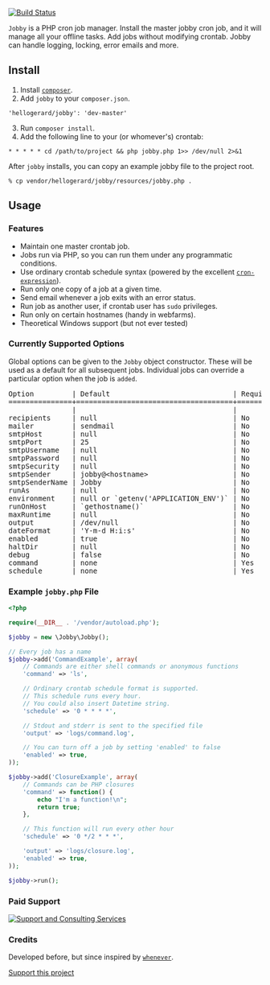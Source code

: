 [![Build Status](https://secure.travis-ci.org/hellogerard/jobby.png)](http://travis-ci.org/hellogerard/jobby)

`Jobby` is a PHP cron job manager. Install the master jobby cron job, and it will
manage all your offline tasks. Add jobs without modifying crontab. Jobby can
handle logging, locking, error emails and more.

## Install ##

1. Install [`composer`](<http://getcomposer.org>).
2. Add `jobby` to your `composer.json`.

  `'hellogerard/jobby': 'dev-master'`

3. Run `composer install`.
4. Add the following line to your (or whomever's) crontab:

  `* * * * * cd /path/to/project && php jobby.php 1>> /dev/null 2>&1`

After `jobby` installs, you can copy an example jobby file to the project root.

  `% cp vendor/hellogerard/jobby/resources/jobby.php .`

## Usage ##

### Features ###

- Maintain one master crontab job.
- Jobs run via PHP, so you can run them under any programmatic conditions.
- Use ordinary crontab schedule syntax (powered by the excellent [`cron-expression`](<https://github.com/mtdowling/cron-expression>)).
- Run only one copy of a job at a given time.
- Send email whenever a job exits with an error status. 
- Run job as another user, if crontab user has `sudo` privileges.
- Run only on certain hostnames (handy in webfarms).
- Theoretical Windows support (but not ever tested)

### Currently Supported Options ###

Global options can be given to the `Jobby` object constructor. These will be
used as a default for all subsequent jobs. Individual jobs can override a
particular option when the job is `added`.

<pre>
Option         | Default                             | Required | Description
===============+=====================================+==========+============
               |                                     |          |
recipients     | null                                | No       | Comma-separated string of email addresses
mailer         | sendmail                            | No       | Email method: sendmail or smtp or mail
smtpHost       | null                                | No       | SMTP host, if `mailer` is smtp
smtpPort       | 25                                  | No       | SMTP port, if `mailer` is smtp
smtpUsername   | null                                | No       | SMTP user, if `mailer` is smtp
smtpPassword   | null                                | No       | SMTP password, if `mailer` is smtp
smtpSecurity   | null                                | No       | SMTP security option (ssl|tls), if `mailer` is smtp
smtpSender     | jobby@&lt;hostname&gt;                    | No       | The sender and from addresses used in SMTP notices
smtpSenderName | Jobby                               | No       | The name used in the from field for SMTP messages
runAs          | null                                | No       | Run as this user, if crontab user has `sudo` privileges
environment    | null or `getenv('APPLICATION_ENV')` | No       | Development environment for this job
runOnHost      | `gethostname()`                     | No       | Run jobs only on this hostname
maxRuntime     | null                                | No       | Maximum execution time for this job (in seconds)
output         | /dev/null                           | No       | Redirect `stdout` and `stderr` to this file
dateFormat     | 'Y-m-d H:i:s'                       | No       | Format for dates on `jobby` log messages
enabled        | true                                | No       | Run this job at scheduled times
haltDir        | null                                | No       | A job will not run if this directory contains a file bearing the job's name
debug          | false                               | No       | Send `jobby` internal messages to 'debug.log'
command        | none                                | Yes      | The job to run (either a shell command or anonymous PHP function)
schedule       | none                                | Yes      | Crontab schedule format (`man -s 5 crontab`) or Datetime format
</pre>

### Example `jobby.php` File ###

```php
<?php 

require(__DIR__ . '/vendor/autoload.php');

$jobby = new \Jobby\Jobby();

// Every job has a name
$jobby->add('CommandExample', array(
    // Commands are either shell commands or anonymous functions
    'command' => 'ls',

    // Ordinary crontab schedule format is supported.
    // This schedule runs every hour.
    // You could also insert Datetime string.
    'schedule' => '0 * * * *',

    // Stdout and stderr is sent to the specified file
    'output' => 'logs/command.log',

    // You can turn off a job by setting 'enabled' to false
    'enabled' => true,
));

$jobby->add('ClosureExample', array(
    // Commands can be PHP closures
    'command' => function() {
        echo "I'm a function!\n";
        return true;
    },

    // This function will run every other hour
    'schedule' => '0 */2 * * *',

    'output' => 'logs/closure.log',
    'enabled' => true,
));

$jobby->run();
```

### Paid Support

[![Support and Consulting Services](https://s3-us-west-2.amazonaws.com/supportedsourceassets/buttons/supportandservices1.png)](http://supportedsource.org/consulting-services-and-support/jobby)

### Credits ###

Developed before, but since inspired by [`whenever`](<https://github.com/javan/whenever>).

[Support this project](https://cash.me/$hellogerard)
